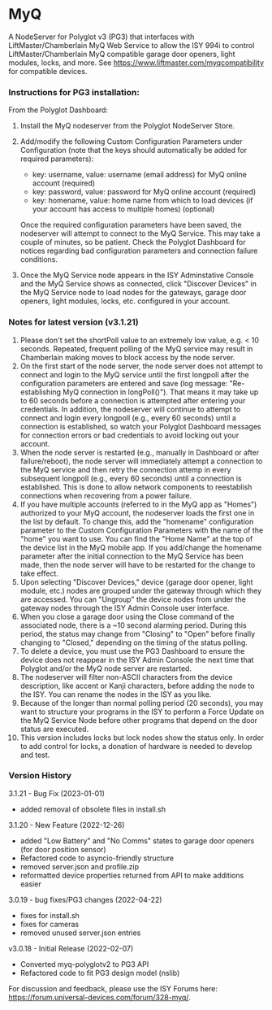 # MyQ
A NodeServer for Polyglot v3 (PG3) that interfaces with LiftMaster/Chamberlain MyQ Web Service to allow the ISY 994i to control LiftMaster/Chamberlain MyQ compatible garage door openers, light modules, locks, and more. See https://www.liftmaster.com/myqcompatibility for compatible devices.

### Instructions for PG3 installation:

From the Polyglot Dashboard:
1. Install the MyQ nodeserver from the Polyglot NodeServer Store.
2. Add/modify the following Custom Configuration Parameters under Configuration (note that the keys should automatically be added for required parameters):
    
    - key: username, value: username (email address) for MyQ online account (required)
    - key: password, value: password for MyQ online account (required)
    - key: homename, value: home name from which to load devices (if your account has access to multiple homes) (optional)
    
    Once the required configuration parameters have been saved, the nodeserver will attempt to connect to the MyQ Service. This may take a couple of minutes, so be patient.  Check the Polyglot Dashboard for notices regarding bad configuration parameters and connection failure conditions.
3. Once the MyQ Service node appears in the ISY Adminstative Console and the MyQ Service shows as connected, click "Discover Devices" in the MyQ Service node to load nodes for the gateways, garage door openers, light modules, locks, etc. configured in your account.

### Notes for latest version (v3.1.21)

1. Please don't set the shortPoll value to an extremely low value, e.g. < 10 seconds. Repeated, frequent polling of the MyQ service may result in Chamberlain making moves to block access by the node server.
2. On the first start of the node server, the node server does not attempt to connect and login to the MyQ service until the first longpoll after the configuration parameters are entered and save (log message: "Re-establishing MyQ connection in longPoll()"). That means it may take up to 60 seconds before a connection is attempted after entering your credentials. In addition, the nodeserver will continue to attempt to connect and login every longpoll (e.g., every 60 seconds) until a connection is established, so watch your Polyglot Dashboard messages for connection errors or bad credentials to avoid locking out your account.
3. When the node server is restarted (e.g., manually in Dashboard or after failure/reboot), the node server will immediately attempt a connection to the MyQ service and then retry the connection attemp in every subsequent longpoll (e.g., every 60 seconds) until a connection is established. This is done to allow network components to reestablish connections when recovering from a power failure. 
4. If you have multiple accounts (referred to in the MyQ app as "Homes") authorized to your MyQ account, the nodeserver loads the first one in the list by default. To change this, add the "homename" configuration parameter to the Custom Configuration Parameters with the name of the "home" you want to use. You can find the "Home Name" at the top of the device list in the MyQ mobile app. If you add/change the homename parameter after the initial connection to the MyQ Service has been made, then the node server will have to be restarted for the change to take effect.
5. Upon selecting "Discover Devices," device (garage door opener, light module, etc.) nodes are grouped under the gateway through which they are accessed. You can "Ungroup" the device nodes from under the gateway nodes through the ISY Admin Console user interface.
6. When you close a garage door using the Close command of the associated node, there is a ~10 second alarming period. During this period, the status may change from "Closing" to "Open" before finally changing to "Closed," depending on the timing of the status polling.
7. To delete a device, you must use the PG3 Dashboard to ensure the device does not reappear in the ISY Admin Console the next time that Polyglot and/or the MyQ node server are restarted.
8. The nodeserver will filter non-ASCII characters from the device description, like accent or Kanji characters, before adding the node to the ISY. You can rename the nodes in the ISY as you like.
9. Because of the longer than normal polling period (20 seconds), you may want to structure your programs in the ISY to perform a Force Update on the MyQ Service Node before other programs that depend on the door status are executed.
10. This version includes locks but lock nodes show the status only. In order to add control for locks, a donation of hardware is needed to develop and test.

### Version History
3.1.21 - Bug Fix (2023-01-01)
- added removal of obsolete files in install.sh

3.1.20 - New Feature (2022-12-26)
- added "Low Battery" and "No Comms" states to garage door openers (for door position sensor)
- Refactored code to asyncio-friendly structure
- removed server.json and profile.zip
- reformatted device properties returned from API to make additions easier

3.0.19 - bug fixes/PG3 changes (2022-04-22)
- fixes for install.sh
- fixes for cameras
- removed unused server.json entries

v3.0.18 - Initial Release (2022-02-07)
- Converted myq-polyglotv2 to PG3 API
- Refactored code to fit PG3 design model (nslib)

For discussion and feedback, please use the ISY Forums here: https://forum.universal-devices.com/forum/328-myq/.
